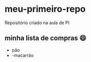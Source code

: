 # meu-primeiro-repo
Repositório criado na aula de PI

## minha lista de compras 😄
- pão
- -macarrão
